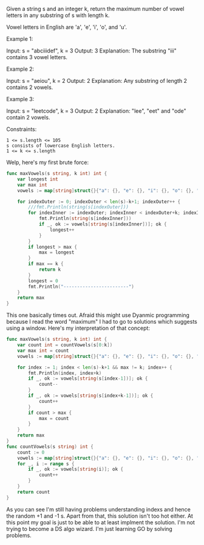 Given a string s and an integer k, return the maximum number of vowel letters in any substring of s with length k.

Vowel letters in English are 'a', 'e', 'i', 'o', and 'u'.

 

Example 1:

Input: s = "abciiidef", k = 3
Output: 3
Explanation: The substring "iii" contains 3 vowel letters.

Example 2:

Input: s = "aeiou", k = 2
Output: 2
Explanation: Any substring of length 2 contains 2 vowels.

Example 3:

Input: s = "leetcode", k = 3
Output: 2
Explanation: "lee", "eet" and "ode" contain 2 vowels.

 

Constraints:

    1 <= s.length <= 105
    s consists of lowercase English letters.
    1 <= k <= s.length


Welp, here's my first brute force:
```go
func maxVowels(s string, k int) int {
	var longest int
	var max int
	vowels := map[string]struct{}{"a": {}, "e": {}, "i": {}, "o": {}, "u": {}}

	for indexOuter := 0; indexOuter < len(s)-k+1; indexOuter++ {
		///fmt.Println(string(s[indexOuter]))
		for indexInner := indexOuter; indexInner < indexOuter+k; indexInner++ {
			fmt.Println(string(s[indexInner]))
			if _, ok := vowels[string(s[indexInner])]; ok {
				longest++
			}
		}
		if longest > max {
			max = longest
		}
		if max == k {
			return k
		}
		longest = 0
		fmt.Println("------------------------")
	}
	return max
}
```
This one basically times out. Afraid this might use Dyanmic programming because I read the word "maximum" I had to go to solutions which suggests using a window. Here's my interpretation of that concept:

```go
func maxVowels(s string, k int) int {
	var count int = countVowels(s[0:k])
	var max int = count
	vowels := map[string]struct{}{"a": {}, "e": {}, "i": {}, "o": {}, "u": {}}

	for index := 1; index < len(s)-k+1 && max != k; index++ {
		fmt.Println(index, index+k)
		if _, ok := vowels[string(s[index-1])]; ok {
			count--
		}
		if _, ok := vowels[string(s[index+k-1])]; ok {
			count++
		}
		if count > max {
			max = count
		}
	}
	return max
}
func countVowels(s string) int {
	count := 0
	vowels := map[string]struct{}{"a": {}, "e": {}, "i": {}, "o": {}, "u": {}}
	for _, i := range s {
		if _, ok := vowels[string(i)]; ok {
			count++
		}
	}
	return count
}
```

As you can see I'm still having problems understanding indexs and hence the random +1 and -1 s. Apart from that, this solution isn't too hot either. At this point my goal is just to be able to at least implment the solution. I'm not trying to become a DS algo wizard. I'm just learning GO by solving problems.
